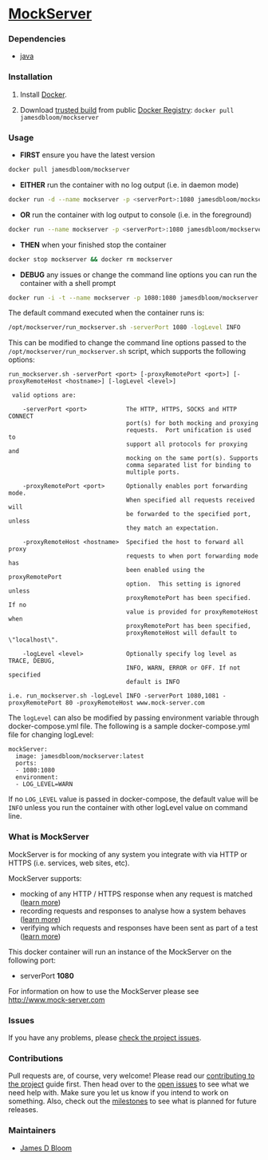 [MockServer](http://www.mock-server.com)
==========

### Dependencies

* [java](https://registry.hub.docker.com/u/library/java/)

### Installation

1. Install [Docker](https://www.docker.io/).

2. Download [trusted build](https://index.docker.io/u/jamesdbloom/mockserver/) from public [Docker Registry](https://index.docker.io/): `docker pull jamesdbloom/mockserver`

### Usage

* **FIRST** ensure you have the latest version

```bash
docker pull jamesdbloom/mockserver
```
    
* **EITHER** run the container with no log output (i.e. in daemon mode)
 
```bash
docker run -d --name mockserver -p <serverPort>:1080 jamesdbloom/mockserver
```

* **OR** run the container with log output to console (i.e. in the foreground)
 
```bash
docker run --name mockserver -p <serverPort>:1080 jamesdbloom/mockserver
```

* **THEN** when your finished stop the container

```bash
docker stop mockserver && docker rm mockserver
```

* **DEBUG** any issues or change the command line options you can run the container with a shell prompt

```bash
docker run -i -t --name mockserver -p 1080:1080 jamesdbloom/mockserver /bin/bash
```

The default command executed when the container runs is:
 
```bash
/opt/mockserver/run_mockserver.sh -serverPort 1080 -logLevel INFO
```

This can be modified to change the command line options passed to the `/opt/mockserver/run_mockserver.sh` script, which supports the following options:

```
run_mockserver.sh -serverPort <port> [-proxyRemotePort <port>] [-proxyRemoteHost <hostname>] [-logLevel <level>] 

 valid options are:

    -serverPort <port>           The HTTP, HTTPS, SOCKS and HTTP CONNECT       
                                 port(s) for both mocking and proxying         
                                 requests.  Port unification is used to        
                                 support all protocols for proxying and        
                                 mocking on the same port(s). Supports         
                                 comma separated list for binding to           
                                 multiple ports.                               
        
    -proxyRemotePort <port>      Optionally enables port forwarding mode.      
                                 When specified all requests received will     
                                 be forwarded to the specified port, unless    
                                 they match an expectation.                    
        
    -proxyRemoteHost <hostname>  Specified the host to forward all proxy       
                                 requests to when port forwarding mode has     
                                 been enabled using the proxyRemotePort        
                                 option.  This setting is ignored unless       
                                 proxyRemotePort has been specified. If no     
                                 value is provided for proxyRemoteHost when    
                                 proxyRemotePort has been specified,           
                                 proxyRemoteHost will default to \"localhost\".
        
    -logLevel <level>            Optionally specify log level as TRACE, DEBUG, 
                                 INFO, WARN, ERROR or OFF. If not specified    
                                 default is INFO                               
        
i.e. run_mockserver.sh -logLevel INFO -serverPort 1080,1081 -proxyRemotePort 80 -proxyRemoteHost www.mock-server.com
```

The `logLevel` can also be modified by passing environment variable through docker-compose.yml file. The following is a sample docker-compose.yml file for changing logLevel:

 ```
 mockServer:
   image: jamesdbloom/mockserver:latest
   ports:
   - 1080:1080
   environment:
   - LOG_LEVEL=WARN
 ```
 
If no `LOG_LEVEL` value is passed in docker-compose, the default value will be `INFO` unless you run the container with other logLevel value on command line.  


### What is MockServer

MockServer is for mocking of any system you integrate with via HTTP or HTTPS (i.e. services, web sites, etc).

MockServer supports:

* mocking of any HTTP / HTTPS response when any request is matched ([learn more](http://www.mock-server.com/#what-is-mockserver))
* recording requests and responses to analyse how a system behaves ([learn more](http://www.mock-server.com/#what-is-mockserver))
* verifying which requests and responses have been sent as part of a test ([learn more](http://www.mock-server.com/#what-is-mockserver))

This docker container will run an instance of the MockServer on the following port:

* serverPort **1080**

For information on how to use the MockServer please see http://www.mock-server.com

### Issues

If you have any problems, please [check the project issues](https://github.com/jamesdbloom/mockserver/issues?state=open).

### Contributions

Pull requests are, of course, very welcome! Please read our [contributing to the project](https://github.com/jamesdbloom/mockserver/wiki/Contributing-to-the-project) guide first. Then head over to the [open issues](https://github.com/jamesdbloom/mockserver/issues?state=open) to see what we need help with. Make sure you let us know if you intend to work on something. Also, check out the [milestones](https://github.com/jamesdbloom/mockserver/issues/milestones) to see what is planned for future releases.

### Maintainers
* [James D Bloom](http://blog.jamesdbloom.com)
